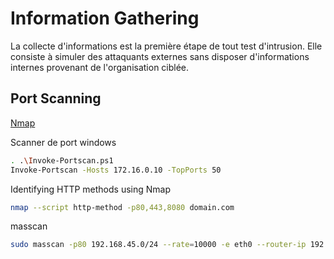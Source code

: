 # Information Gathering

La collecte d'informations est la première étape de tout test d'intrusion. Elle consiste à simuler des attaquants externes sans disposer d'informations internes provenant de l'organisation ciblée.



## Port Scanning

[Nmap](./Nmap.md)

Scanner de port windows

```sh
. .\Invoke-Portscan.ps1
Invoke-Portscan -Hosts 172.16.0.10 -TopPorts 50
```

Identifying HTTP methods using Nmap

```sh
nmap --script http-method -p80,443,8080 domain.com
```

masscan

```sh
sudo masscan -p80 192.168.45.0/24 --rate=10000 -e eth0 --router-ip 192.168.45.1
```